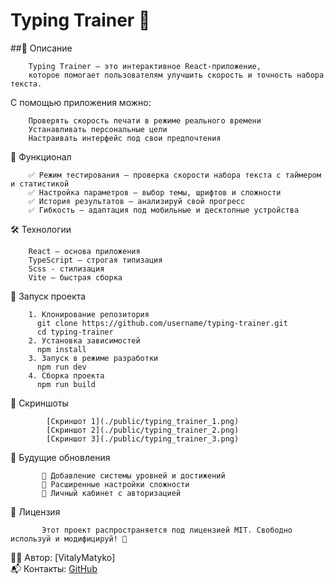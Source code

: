 # **Typing Trainer** 🚀

  ##📌 Описание

        Typing Trainer — это интерактивное React-приложение, 
        которое помогает пользователям улучшить скорость и точность набора текста. 

   С помощью приложения можно:

        Проверять скорость печати в режиме реального времени
        Устанавливать персональные цели
        Настраивать интерфейс под свои предпочтения

   🎯 Функционал

        ✅ Режим тестирования — проверка скорости набора текста с таймером и статистикой
        ✅ Настройка параметров — выбор темы, шрифтов и сложности
        ✅ История результатов — анализируй свой прогресс
        ✅ Гибкость — адаптация под мобильные и десктопные устройства 

   🛠️ Технологии

        React — основа приложения
        TypeScript — строгая типизация
        Scss - стилизация
        Vite — быстрая сборка
    
   🚀 Запуск проекта
 
        1. Клонирование репозитория
          git clone https://github.com/username/typing-trainer.git
          cd typing-trainer
        2. Установка зависимостей
          npm install
        3. Запуск в режиме разработки
          npm run dev
        4. Сборка проекта
          npm run build

   🌟 Скриншоты

            [Скриншот 1](./public/typing_trainer_1.png)
            [Скриншот 2](./public/typing_trainer_2.png)
            [Скриншот 3](./public/typing_trainer_3.png)

   📌 Будущие обновления

           🔹 Добавление системы уровней и достижений
           🔹 Расширенные настройки сложности
           🔹 Личный кабинет с авторизацией

   📄 Лицензия

           Этот проект распространяется под лицензией MIT. Свободно используй и модифицируй! 🎉

   👨‍💻 Автор: [VitalyMatyko]<br>
   📬 Контакты: [GitHub](https://github.com/VitalyMatyko)
